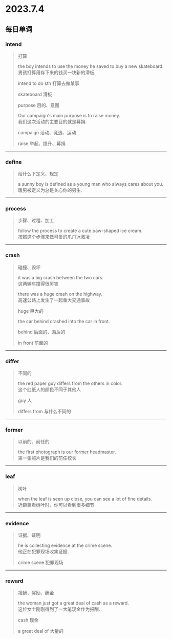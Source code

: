 # 2023.7.4

## 每日单词

### intend

> 打算
>
> the boy intends to use the money he saved to buy a new skateboard.  
> 男孩打算用存下来的钱买一块新的滑板. 
>
> intend to do sth 打算去做某事
>
> skateboard  滑板
>
> purpose 目的、意图
>
> Our campaign's main purpose is to raise money.  
> 我们这次活动的主要目的就是募捐.  
>
> campaign 活动、竞选、运动
>
> raise 举起、提升、募捐

---

### define

> 给什么下定义、规定
>
> a sunny boy is defined as a young man who always cares about you.  
> 暖男被定义为总是关心你的男生.

---

### process

> 步骤、过程、加工
>
> follow the process to create a cute paw-shaped ice cream.  
> 按照这个步骤来做可爱的爪爪冰激凌

---

### crash

> 碰撞、毁坏
>
> it was a big crash between the two cars.  
> 这两辆车撞得很厉害  
>
> there was a huge crash on the highway.  
> 高速公路上发生了一起重大交通事故  
>
> huge 巨大的  
>
> the car behind crashed into the car in front.  
>
> behind 后面的、落后的
>
> in front 前面的

---

### differ

> 不同的
>
> the red paper guy differs from the others in color.  
> 这个红纸人的颜色不同于其他人  
>
> guy  人
>
> differs from 与什么不同的  

---

### former

> 以前的、前任的  
>
> the first photograph is our former headmaster.  
> 第一张照片是我们的前任校长  

---

### leaf

> 树叶
>
> when the leaf is seen up close, you can see a lot of fine details.  
> 近距离看树叶时，你可以看到很多细节

---

### evidence

> 证据、证明
>
> he is collecting evidence at the crime scene.  
> 他正在犯罪现场收集证据.   
>
> crime scene 犯罪现场

---

### reward

> 报酬、奖励、酬金
>
> the woman just got a great deal of cash as a reward.  
> 这位女士刚刚得到了一大笔现金作为报酬.  
>
> cash 现金  
>
> a great deal of 大量的  
